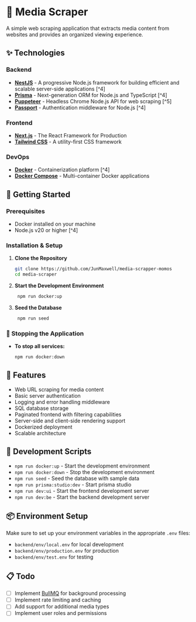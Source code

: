 # 🎯 Media Scraper

A simple web scraping application that extracts media content from websites and provides an organized viewing experience.

## ✨ Technologies

### Backend
- **[NestJS](https://nestjs.com/)** - A progressive Node.js framework for building efficient and scalable server-side applications [^4]
- **[Prisma](https://www.prisma.io/)** - Next-generation ORM for Node.js and TypeScript [^4]
- **[Puppeteer](https://pptr.dev/)** - Headless Chrome Node.js API for web scraping [^5]
- **[Passport](https://www.passportjs.org/)** - Authentication middleware for Node.js [^4]

### Frontend
- **[Next.js](https://nextjs.org/)** - The React Framework for Production
- **[Tailwind CSS](https://tailwindcss.com/)** - A utility-first CSS framework

### DevOps
- **[Docker](https://www.docker.com/)** - Containerization platform [^4]
- **[Docker Compose](https://docs.docker.com/compose/)** - Multi-container Docker applications

## 🚀 Getting Started

### Prerequisites
- Docker installed on your machine
- Node.js v20 or higher [^4]

### Installation & Setup

1. **Clone the Repository**
   ```bash
   git clone https://github.com/JunMaxwell/media-scrapper-momos
   cd media-scraper
   ```
2. **Start the Development Environment**
   ```bash
    npm run docker:up
   ```
3. **Seed the Database**
   ```bash
    npm run seed
   ```

### 🛑 Stopping the Application
- **To stop all services:** 
    ```bash
    npm run docker:down
    ```

## 📝 Features
- Web URL scraping for media content
- Basic server authentication
- Logging and error handling middleware
- SQL database storage
- Paginated frontend with filtering capabilities
- Server-side and client-side rendering support
- Dockerized deployment
- Scalable architecture

## 🔧 Development Scripts
- `npm run docker:up` - Start the development environment
- `npm run docker:down` - Stop the development environment
- `npm run seed` - Seed the database with sample data
- `npm run prisma:studio:dev` - Start prisma studio
- `npm run dev:ui` - Start the frontend development server
- `npm run dev:be` - Start the backend development server

## 📦 Environment Setup
Make sure to set up your environment variables in the appropriate `.env` files:
- `backend/env/local.env` for local development
- `backend/env/production.env` for production
- `backend/env/test.env` for testing

## 📋 Todo
- [ ] Implement [BullMQ](https://docs.nestjs.com/techniques/queues) for background processing
- [ ] Implement rate limiting and caching
- [ ] Add support for additional media types
- [ ] Implement user roles and permissions
